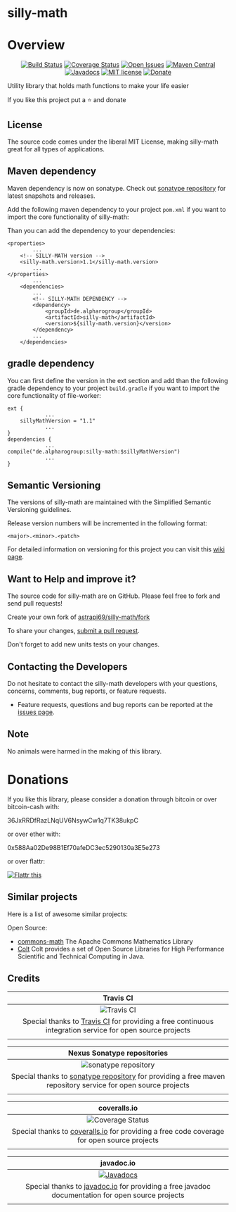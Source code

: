 # silly-math
# Overview

<div align="center">

[![Build Status](https://travis-ci.org/astrapi69/silly-math.svg?branch=develop)](https://travis-ci.org/astrapi69/silly-math) 
[![Coverage Status](https://coveralls.io/repos/github/astrapi69/silly-math/badge.svg?branch=develop)](https://coveralls.io/github/astrapi69/silly-math?branch=develop) 
[![Open Issues](https://img.shields.io/github/issues/astrapi69/silly-math.svg?style=flat)](https://github.com/astrapi69/silly-math/issues) 
[![Maven Central](https://maven-badges.herokuapp.com/maven-central/de.alpharogroup/silly-math/badge.svg)](https://maven-badges.herokuapp.com/maven-central/de.alpharogroup/silly-math)
[![Javadocs](http://www.javadoc.io/badge/de.alpharogroup/silly-math.svg)](http://www.javadoc.io/doc/de.alpharogroup/silly-math)
[![MIT license](http://img.shields.io/badge/license-MIT-brightgreen.svg?style=flat)](http://opensource.org/licenses/MIT)
[![Donate](https://img.shields.io/badge/donate-❤-ff2244.svg)](https://www.paypal.com/cgi-bin/webscr?cmd=_s-xclick&hosted_button_id=GVBTWLRAZ7HB8)

</div>

Utility library that holds math functions to make your life easier

If you like this project put a ⭐ and donate

## License

The source code comes under the liberal MIT License, making silly-math great for all types of applications.

## Maven dependency

Maven dependency is now on sonatype.
Check out [sonatype repository](https://oss.sonatype.org/index.html#nexus-search;gav~de.alpharogroup~silly-math~~~) for latest snapshots and releases.

Add the following maven dependency to your project `pom.xml` if you want to import the core functionality of silly-math:

Than you can add the dependency to your dependencies:

	<properties>
			...
		<!-- SILLY-MATH version -->
		<silly-math.version>1.1</silly-math.version>
			...
	</properties>
			...
		<dependencies>
			...
			<!-- SILLY-MATH DEPENDENCY -->
			<dependency>
				<groupId>de.alpharogroup</groupId>
				<artifactId>silly-math</artifactId>
				<version>${silly-math.version}</version>
			</dependency>
			...
		</dependencies>
	
			
## gradle dependency

You can first define the version in the ext section and add than the following gradle dependency to your project `build.gradle` if you want to import the core functionality of file-worker:

```
ext {
			...
    sillyMathVersion = "1.1"
			...
}
dependencies {
			...
compile("de.alpharogroup:silly-math:$sillyMathVersion")
			...
}
```

## Semantic Versioning

The versions of silly-math are maintained with the Simplified Semantic Versioning guidelines.

Release version numbers will be incremented in the following format:

`<major>.<minor>.<patch>`

For detailed information on versioning for this project you can visit this [wiki page](https://github.com/lightblueseas/mvn-parent-projects/wiki/Simplified-Semantic-Versioning).

## Want to Help and improve it? ###

The source code for silly-math are on GitHub. Please feel free to fork and send pull requests!

Create your own fork of [astrapi69/silly-math/fork](https://github.com/astrapi69/silly-math/fork)

To share your changes, [submit a pull request](https://github.com/astrapi69/silly-math/pull/new/develop).

Don't forget to add new units tests on your changes.

## Contacting the Developers

Do not hesitate to contact the silly-math developers with your questions, concerns, comments, bug reports, or feature requests.
- Feature requests, questions and bug reports can be reported at the [issues page](https://github.com/astrapi69/silly-math/issues).

## Note

No animals were harmed in the making of this library.


# Donations

If you like this library, please consider a donation through bitcoin or over bitcoin-cash with:

36JxRRDfRazLNqUV6NsywCw1q7TK38ukpC

or over ether with:

0x588Aa02De98B1Ef70afeDC3ec5290130a3E5e273

or over flattr:

<a href="https://flattr.com/submit/auto?fid=r7vp62&url=https%3A%2F%2Fgithub.com%2Fastrapi69%2Fsilly-math" target="_blank">
<img src="http://api.flattr.com/button/flattr-badge-large.png" alt="Flattr this" title="Flattr this" border="0" />
</a>

## Similar projects

Here is a list of awesome similar projects:

Open Source:

 * [commons-math](http://commons.apache.org/proper/commons-math/) The Apache Commons Mathematics Library
 * [Colt](https://dst.lbl.gov/ACSSoftware/colt/) Colt provides a set of Open Source Libraries for High Performance Scientific and Technical Computing in Java.

## Credits

|**Travis CI**|
|     :---:      |
|![Travis CI](https://travis-ci.com/images/logos/TravisCI-Full-Color.png) <img width=500/>|
|Special thanks to [Travis CI](https://travis-ci.org) for providing a free continuous integration service for open source projects|
|     <img width=1000/>     |

|**Nexus Sonatype repositories**|
|     :---:      |
|![sonatype repository](https://avatars1.githubusercontent.com/u/33330803?s=200&v=4)|
|Special thanks to [sonatype repository](https://www.sonatype.com) for providing a free maven repository service for open source projects|
|     <img width=1000/>     |

|**coveralls.io**|
|     :---:      |
|![Coverage Status](https://coveralls.io/repos/github/astrapi69/mystic-crypt/badge.svg)|
|Special thanks to [coveralls.io](https://coveralls.io) for providing a free code coverage for open source projects|
|     <img width=1000/>     |

|**javadoc.io**|
|     :---:      |
|[![Javadocs](http://www.javadoc.io/badge/de.alpharogroup/silly-math.svg)](http://www.javadoc.io/doc/de.alpharogroup/silly-math)|
|Special thanks to [javadoc.io](http://www.javadoc.io) for providing a free javadoc documentation for open source projects|
|     <img width=1000/>     |
